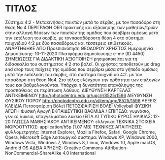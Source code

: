 # ΤΙΤΛΟΣ
Σύστημα 4:2 - Μετακινήσεις παικτών μετά το σέρβις, με τον πασαδόρο στη θέση Νο 4
ΠΕΡΙΓΡΑΦΗ
OER πρακτικής και εξάσκησης των μαθητών/τριών στην αλλαγή θέσεων των παικτών της ομάδας που σερβίρει αμέσως μετά την εκτέλεση του σερβίς, με τονπασαδόροστη θέση 4 στο σύστημα παιχνιδιού 4:2 με δύο πασαδόρους και τέσσερεις επιθετικούς.
ΑΝΑΡΤΗΘΗΚΕ ΑΠΟ
Προεπισκόπηση	ΘΕΟΔΩΡΟΥ ΧΡΗΣΤΟΣ
Ημερομηνία Δημοσίευσης: 10-11-2020
Πλατφόρμα δημοσίευσης: 
e-me (ID 4450)
ΣΗΜΕΙΩΣΕΙΣ ΓΙΑ ΔΙΔΑΚΤΙΚΗ ΑΞΙΟΠΟΙΗΣΗ
ρησιμοποιείται για τη διδασκαλία του συστήματος 4:2 στο βόλεϊ. Οι χρήστες τοποθετούν με drag and drop τους παίχτες της ομάδας που σερβίρει μέσα στο γήπεδο αμέσως μετά την εκτέλεση του σερβίς, στο σύστημα παιχνιδιού 4:2. με τον πασαδόρο στη θέση Νο4. Στο τέλος ελέγχουν την ορθότητα των επιλογών τους και βαθμολογούνται. Υπάρχει η δυνατότητα επανάληψης της προσπάθειας σε περίπτωση λάθους.
ΔΙΕΥΘΥΝΣΗ ΚΑΡΤΕΛΑΣ ΑΝΤΙΚΕΙΜΕΝΟΥ
http://photodentro.edu.gr/ugc/r/8525/1596
ΔΙΕΥΘΥΝΣΗ ΦΥΣΙΚΟΥ ΠΟΡΟΥ
http://photodentro.edu.gr/v/item/ugc/8525/1596
ΛΕΞΕΙΣ ΚΛΕΙΔΙΑ
Πετοσφαίριση Βόλεϊ ΠΕΤΟΣΦΑΙΡΙΣΗ ΒΟΛΕΪ Volleyball ΦΥΣΙΚΗ ΑΓΩΓΗ Φυσική Αγωγή
ΕΚΠΑΙΔΕΥΤΙΚΗ ΒΑΘΜΙΔΑ / ΕΠΙΠΕΔΟ:
γυμνάσιο, γενικό λύκειο, επαγγελματικό λύκειο (ΕΠΑ.Λ)
ΤΥΠΙΚΟ ΕΥΡΟΣ ΗΛΙΚΙΑΣ:
12-20
ΓΛΩΣΣΑ ΜΑΘΗΣΙΑΚΟΥ ΑΝΤΙΚΕΙΜΕΝΟΥ:
ελληνικά
ΤΕΧΝΙΚΑ ΣΤΟΙΧΕΙΑ
ΜΟΡΦΟΤΥΠΟΣ:
application/h5p (1.07 MB)
ΤΕΧΝΙΚΕΣ ΑΠΑΙΤΗΣΕΙΣ:
φυλλομετρητής: Internet Explorer, Mozilla Firefox, Safari, Google Chrome, Opera, Microsoft Edge
λειτουργικό σύστημα: Windows XP, Windows 2000, Windows Vista, Windows 7, Windows 8, Linux, Windows 10, Apple macOS, Android OS
ΑΔΕΙΑ ΧΡΗΣΗΣ:
Creative Commons-Attribution-NonCommercial-ShareAlike 4.0 International
